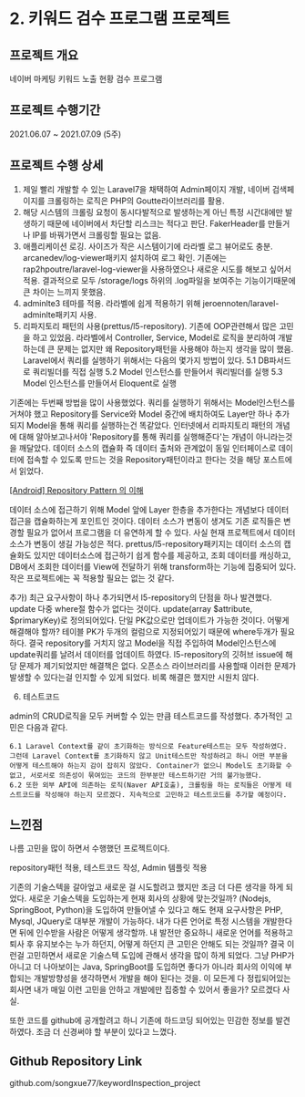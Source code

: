 # 2. 키워드 검수 프로그램 프로젝트

## 프로젝트 개요

네이버 마케팅 키워드 노출 현황 검수 프로그램

## 프로젝트 수행기간

2021.06.07 ~ 2021.07.09 (5주)

## 프로젝트 수행 상세

1. 제일 빨리 개발할 수 있는 Laravel7을 채택하여 Admin페이지 개발, 네이버 검색페이지를 크롤링하는 로직은 PHP의 Goutte라이브러리를 활용.
2. 해당 시스템의 크롤링 요청이 동시다발적으로 발생하는게 아닌 특정 시간대에만 발생하기 때문에 네이버에서 차단할 리스크는 적다고 판단. FakerHeader를 만들거나 IP를 바꿔가면서 크롤링할 필요는 없음.
3. 애플리케이션 로깅. 사이즈가 작은 시스템이기에 라라벨 로그 뷰어로도 충분. arcanedev/log-viewer패키지 설치하여 로그 확인. 기존에는 rap2hpoutre/laravel-log-viewer을 사용하였으나 새로운 시도를 해보고 싶어서 적용. 결과적으로 모두 /storage/logs 하위의 .log파일을 보여주는 기능이기때문에 큰 차이는 느끼지 못했음.
4. adminlte3 테마를 적용. 라라벨에 쉽게 적용하기 위해 jeroennoten/laravel-adminlte패키지 사용.
5. 리파지토리 패턴의 사용(prettus/l5-repository). 기존에 OOP관련해서 많은 고민을 하고 있었음. 라라벨에서 Controller, Service, Model로 로직을 분리하여 개발하는데 큰 문제는 없지만 왜 Repository패턴을 사용해야 하는지 생각을 많이 했음. Laravel에서 쿼리를 실행하기 위해서는 다음의 몇가지 방법이 있다.
    5.1 DB파서드로 쿼리빌더를 직접 실행
    5.2 Model 인스턴스를 만들어서 쿼리빌더를 실행
    5.3 Model 인스턴스를 만들어서 Eloquent로 실행

기존에는 두번째 방법을 많이 사용했었다. 쿼리를 실행하기 위해서는 Model인스턴스를 거쳐야 했고 Repository를 Service와 Model 중간에 배치하여도 Layer만 하나 추가되지 Model을 통해 쿼리를 실행하는건 똑같았다. 인터넷에서 리파지토리 패턴의 개념에 대해 알아보고나서야 'Repository를 통해 쿼리를 실행해준다'는 개념이 아니라는것을 깨달았다. 데이터 소스의 캡슐화 즉 데이터 출처와 관계없이 동일 인터페이스로 데이터에 접속할 수 있도록 만드는 것을 Repository패턴이라고 한다는 것을 해당 포스트에서 읽었다.

[[Android] Repository Pattern 의 이해](https://hs5555.tistory.com/112)

데이터 소스에 접근하기 위해 Model 앞에 Layer 한층을 추가한다는 개념보다 데이터 접근을 캡슐화하는게 포인트인 것이다. 데이터 소스가 변동이 생겨도 기존 로직들은 변경할 필요가 없어서 프로그램을 더 유연하게 할 수 있다. 사실 현재 프로젝트에서 데이터소스가 변동이 생길 가능성은 적다. prettus/l5-repository패키지는 데이터 소스의 캡슐화도 있지만 데이터소스에 접근하기 쉽게 함수를 제공하고, 조회 데이터를 캐싱하고, DB에서 조회한 데이터를 View에 전달하기 위해 transform하는 기능에 집중되어 있다. 작은 프로젝트에는 꼭 적용할 필요는 없는 것 같다.

추가)
최근 요구사항이 하나 추가되면서 l5-repository의 단점을 하나 발견했다. update 다중 where절 함수가 없다는 것이다. update(array $attribute, $primaryKey)로 정의되어있다. 단일 PK값으로만 업데이트가 가능한 것이다. 어떻게 해결해야 할까? 테이블 PK가 두개의 컬럼으로 지정되어있기 때문에 where두개가 필요하다. 결국 repository를 거치지 않고 Model을 직접 주입하여 Model인스턴스에 update쿼리를 날려서 데이터를 업데이트 하였다. l5-repository의 깃허브 issue에 해당 문제가 제기되었지만 해결책은 없다. 오픈소스 라이브러리를 사용할때 이러한 문제가 발생할 수 있다는걸 인지할 수 있게 되었다. 비록 해결은 했지만 시원치 않다.

6. 테스트코드

admin의 CRUD로직을 모두 커버할 수 있는 만큼 테스트코드를 작성했다. 추가적인 고민은 다음과 같다.

    6.1 Laravel Context를 같이 초기화하는 방식으로 Feature테스트는 모두 작성하였다. 그런데 Laravel Context를 초기화하지 않고 Unit테스트만 작성하려고 하니 어떤 부분을 어떻게 테스트해야 하는지 감이 잡히지 않았다. Container가 없으니 Model도 초기화할 수 없고, 서로서로 의존성이 묶여있는 코드의 한부분만 테스트하기란 거의 불가능했다. 
    6.2 또한 외부 API에 의존하는 로직(Naver API호출), 크롤링을 하는 로직들은 어떻게 테스트코드를 작성해야 하는지 모르겠다. 지속적으로 고민하고 테스트코드를 추가할 예정이다.

## 느낀점

나름 고민을 많이 하면서 수행했던 프로젝트이다.

repository패턴 적용, 테스트코드 작성, Admin 템플릿 적용

기존의 기술스텍을 갈아엎고 새로운 걸 시도할려고 했지만 조금 더 다른 생각을 하게 되었다. 새로운 기술스텍을 도입하는게 현재 회사의 상황에 맞는것일까? (Nodejs, SpringBoot, Python)을 도입하여 만들어낼 수 있다고 해도 현재 요구사항은 PHP, Mysql, JQuery로 대부분 개발이 가능하다. 내가 다른 언어로 특정 시스템을 개발한다면 뒤에 인수받을 사람은 어떻게 생각할까. 내 발전만 중요하니 새로운 언어를 적용하고 퇴사 후 유지보수는 누가 하던지, 어떻게 하던지 큰 고민은 안해도 되는 것일까? 결국 이런걸 고민하면서 새로운 기술스텍 도입에 관해서 생각을 많이 하게 되었다. 그냥 PHP가 아니고 더 나아보이는 Java, SpringBoot를 도입하면 좋다가 아니라 회사의 이익에 부합되는 개발방향성을 생각하면서 개발을 해야 된다는 것을. 이 모든게 다 정립되어있는 회사면 내가 매일 이런 고민을 안하고 개발에만 집중할 수 있어서 좋을가? 모르겠다 사실. 

또한 코드를 github에 공개할려고 하니 기존에 하드코딩 되어있는 민감한 정보를 발견하였다. 조금 더 신경써야 할 부분이 있다고 느꼈다.

## Github Repository Link

github.com/songxue77/keywordInspection_project
